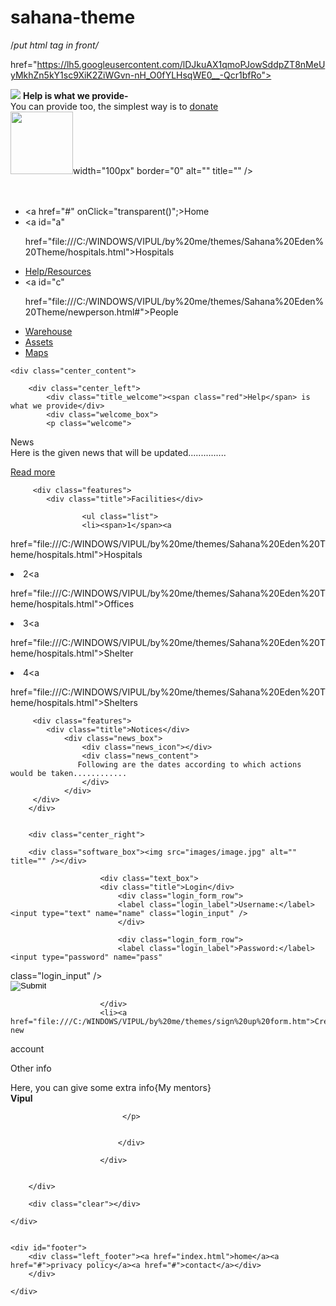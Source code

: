 sahana-theme
============
/*put html tag in front/*
<head>
<script type='text/javascript' src='http://ajax.googleapis.com/ajax/libs/jquery/1.7.2/jquery.min.js?ver=1.7.2'></script>
<script type='text/javascript' src='pace.js'></script>
<meta http-equiv="Content-Type" content="text/html; charset=windows-1252" />
<title>Sahana Eden</title>
 <link rel="shortcut icon" 

href="https://lh5.googleusercontent.com/lDJkuAX1qmoPJowSddpZT8nMeUyMkhZn5kY1sc9XiK2ZiWGvn-nH_O0fYLHsqWE0__-Qcr1bfRo">
<link rel="stylesheet" type="text/css" href="style.css" />
</head>
<body>
<div id="topbar">
<a href="#" id="big" onClick="closebar()" return false"><img src="close-button.png" border="0"></a>
<B id="small">Help is what we provide-</B></br>
You can provide too, the simplest way is to <a href="file:///C:/WINDOWS/VIPUL/by%20me/themes/form.htm">donate</a>
</div>
<div id="main_container">
	<div class="header">
    	<div id="logo"><img src="http://demo.eden.sahanafoundation.org/eden/static/img/S3menu_logo.png" height="100px" 

width="100px" border="0" alt="" title="" /></div>       
    </div>
        <div class="menu">
        	<ul>                                                                         
        		<li class="selected"><a href="#" onClick="transparent()";>Home</a></li>
                <li><a id="a" 

href="file:///C:/WINDOWS/VIPUL/by%20me/themes/Sahana%20Eden%20Theme/hospitals.html">Hospitals</a></li>
                <li><a id="b" href="#">Help/Resources</a></li>
                <li><a id="c" 

href="file:///C:/WINDOWS/VIPUL/by%20me/themes/Sahana%20Eden%20Theme/newperson.html#">People</a></li>
                <li><a id="d" href="#">Warehouse</a></li>
                <li><a id="e" href="#">Assets</a></li>
                <li><a id="f" href="#">Maps</a></li>
        	</ul>
        </div>
        
    <div class="center_content">
    
     	<div class="center_left">
        	<div class="title_welcome"><span class="red">Help</span> is what we provide</div>
            <div class="welcome_box">
            <p class="welcome">
<span class="orange">News</span><br/>
Here is the given news that will be updated...............
			</p>
            <a href="#read_more" class="read_more">Read more</a>          
            </div>
         
         <div class="features">   
            <div class="title">Facilities</div>
            
                    <ul class="list">
                    <li><span>1</span><a 

href="file:///C:/WINDOWS/VIPUL/by%20me/themes/Sahana%20Eden%20Theme/hospitals.html">Hospitals</a></li>
                    <li><span>2</span><a 

href="file:///C:/WINDOWS/VIPUL/by%20me/themes/Sahana%20Eden%20Theme/hospitals.html">Offices</a></li>
                    <li><span>3</span><a 

href="file:///C:/WINDOWS/VIPUL/by%20me/themes/Sahana%20Eden%20Theme/hospitals.html">Shelter</a></li>
                    <li><span>4</span><a 

href="file:///C:/WINDOWS/VIPUL/by%20me/themes/Sahana%20Eden%20Theme/hospitals.html">Shelters</a></li>
                    </ul> 
         </div> 
         
         
         <div class="features">   
            <div class="title">Notices</div>
                <div class="news_box">
                    <div class="news_icon"></div>
                    <div class="news_content">
                   Following are the dates according to which actions would be taken............
                    </div>   
                </div>      
         </div>                
        </div> 
        
        
        <div class="center_right">
        
        <div class="software_box"><img src="images/image.jpg" alt="" title="" /></div>
        
                        <div class="text_box">
                        <div class="title">Login</div>
                            <div class="login_form_row">
                            <label class="login_label">Username:</label><input type="text" name="name" class="login_input" />
                            </div>
                            
                            <div class="login_form_row">
                            <label class="login_label">Password:</label><input type="password" name="pass" 

class="login_input" />
                            </div>                                     
                            <input type="image" src="images/login.gif" class="login" />                              
                        
                        </div>
                        <li><a href="file:///C:/WINDOWS/VIPUL/by%20me/themes/sign%20up%20form.htm">Create new 

account</a></li>                        <div class="testimonials">
                        	<div class="title">Other info</div>
                            <div class="text_box">
                             <p class="testimonial">
                             Here, you can give some extra info{My mentors}<br />
                             <strong>Vipul</strong>
                             
                             </p>
                            
                            
                            </div>                    
                        
                        </div>
        

        </div>  
        
        <div class="clear"></div> 
    
    </div>    

    
    <div id="footer">                                              
        <div class="left_footer"><a href="index.html">home</a><a href="#">privacy policy</a><a href="#">contact</a></div>
        </div>   
    
    </div>

 
</head>
 

 
</body>

    
    
    
</div>
</body>

